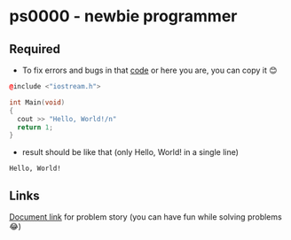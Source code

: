 # ps0000 - newbie programmer

## Required
- To fix errors and bugs in that [code](https://github.com/do412/ps/blob/main/cpp/ps0000/cpp_ps0000.cpp) or here you are, you can copy it 😊

```cpp
@include <"iostream.h">

int Main(void)
{
  cout >> "Hello, World!/n"
  return 1;
}
```

- result should be like that (only Hello, World! in a single line)
```
Hello, World!
```

## Links
[Document link](https://drive.google.com/file/d/16p_qd0fzjawyedSLXgkacPcG_d-A0k1H/view?usp=drive_link) for problem story (you can have fun while solving problems 😂)
